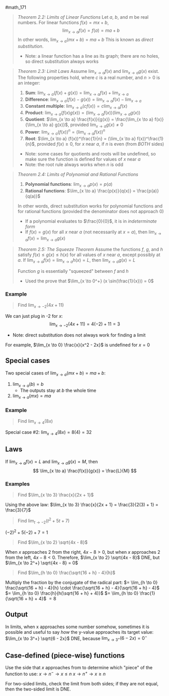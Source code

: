 #math_171 

> *Theorem 2.2: Limits of Linear Functions*
> Let $a$, $b$, and $m$ be real numbers. For linear functions $f(x) = mx + b$,
> $$ \lim_{x \to a} f(x) = f(a) = ma + b $$
> In other words, $\lim_{x \to a} (mx + b) = ma + b$
> This is known as *direct substitution*.
> - Note: a linear function has a line as its graph; there are no holes, so direct substitution always works


> *Theorem 2.3: Limit Laws*
> Assume $\lim_{x \to a} f(x)$ and $\lim_{x \to a} g(x)$ exist. The following properties hold, where $c$ is a real number, and $n > 0$ is an integer:
> 1. **Sum**: $\lim_{x \to a} (f(x) + g(x)) = \lim_{x \to a} f(x) + \lim_{x \to a}$
> 2. **Difference**: $\lim_{x \to a} (f(x) - g(x)) = \lim_{x \to a} f(x) - \lim_{x \to a}$
> 3. **Constant multiple**: $\lim_{x \to a} (cf(x)) = c \lim_{x \to a} f(x)$
> 4. **Product**: $\lim_{x \to a} (f(x)g(x)) = (\lim_{x \to a} f(x))(\lim_{x \to a} g(x))$
> 5. **Quotient**: $\lim_{x \to a} \frac{f(x)}{g(x)} = \frac{\lim_{x \to a} f(x)}{\lim_{x \to a} g(x)}$, provided $\lim_{x \to a} g(x) \neq 0$
> 6. **Power**: $\lim_{x \to a} (f(x))^n = (\lim_{x \to a} f(x))^n$
> 7. **Root**: $\lim_{x \to a} (f(x))^\frac{1}{n} = (\lim_{x \to a} f(x))^\frac{1}{n}$, provided $f(x) \geq 0$, for $x$ near $a$, if $n$ is even (from *BOTH* sides)
> - Note: some cases for quotients and roots will be undefined, so make sure the function is defined for values of $x$ near $a$
> - Note: the root rule always works when $n$ is odd

> *Theorem 2.4: Limits of Polynomial and Rational Functions*
> 1. **Polynomial functions**: $\lim_{x \to a} p(x) = p(a)$
> 2. **Rational functions**: $\lim_{x \to a} \frac{p(x)}{q(x)} = \frac{p(a)}{q(a)}$
> 
> In other words, direct substitution works for polynomial functions and for rational functions (provided the denominator does not approach 0)
> - If a polynomial evaluates to $\frac{0}{0}$, it is in *indeterminate form*
> - If $f(x) = g(x)$ for all $x$ near $a$ (not necessarily at $x = a$), then $\lim_{x \to a} f(x) = \lim_{x \to a} g(x)$

> *Theorem 2.5: The Squeeze Theorem*
> Assume the functions $f$, $g$, and $h$ satisfy $f(x) \leq g(x) \leq h(x)$ for all values of $x$ near $a$, except possibly at $a$.
> If $\lim_{x \to a} f(x) = \lim_{x \to a} h(x) = L$, then $\lim_{x \to a} g(x) = L$
> 
> Function $g$ is essentially "squeezed" between $f$ and $h$
> - Used the prove that $\lim_{x \to 0^+} (x \sin(\frac{1}{x})) = 0$

### Example

> Find $\lim_{x \to -2} (4x + 11)$

We can just plug in -2 for $x$:
$$ \lim_{x \to -2} (4x + 11) = 4(-2) + 11 = 3 $$

- Note: direct substitution does not always work for finding a limit

For example, $\lim_{x \to 0} \frac{x}{x^2 - 2x}$ is undefined for $x = 0$

## Special cases

Two special cases of $\lim_{x \to a} (mx + b) = ma + b$:

1. $\lim_{x \to a} (b) = b$
	- The outputs stay at $b$ the whole time
2. $\lim_{x \to a} (mx) = ma$

### Example

> Find $\lim_{x \to 4} (8x)$

Special case #2: $\lim_{x \to 4} (8x) = 8(4) = 32$

## Laws

If $\lim_{x \to a} f(x) = L$ and $\lim_{x \to a} g(x) = M$, then
$$ \lim_{x \to a} \frac{f(x)}{g(x)} = \frac{L}{M} $$

### Examples

> Find $\lim_{x \to 3} \frac{x}{2x + 1}$

Using the above law: $\lim_{x \to 3} \frac{x}{2x + 1} = \frac{3}{2(3) + 1} = \frac{3}{7}$

> Find $\lim_{t \to -2} (t^2 + 5t + 7)$

$(-2)^2 + 5(-2) + 7 = 1$

> Find $\lim_{x \to 2} \sqrt{4x - 8}$

When $x$ approaches 2 from the right, $4x - 8 > 0$, but when $x$ approaches 2 from the left, $4x - 8 < 0$. Therefore, $\lim_{x \to 2} \sqrt{4x - 8}$ DNE, but $\lim_{x \to 2^+} \sqrt{4x - 8} = 0$

> Find $\lim_{h \to 0} \frac{\sqrt{16 + h} - 4}{h}$

Multiply the fraction by the conjugate of the radical part:
$= \lim_{h \to 0} \frac{\sqrt{16 + h} - 4}{h} \cdot \frac{\sqrt{16 + h} - 4}{\sqrt{16 + h} - 4}$
$= \lim_{h \to 0} \frac{h}{h(\sqrt{16 + h} + 4)}$
$= \lim_{h \to 0} \frac{1}{\sqrt{16 + h} + 4}$
$= 8$

## Output

In limits, when x approaches some number somehow, sometimes it is possible and useful to say *how* the y-value approaches its target value:
$\lim_{x \to 3^+} \sqrt{6 - 2x}$ DNE, because $\lim_{x \to 3^+} (6 - 2x) = 0^-$

## Case-defined (piece-wise) functions

Use the side that $x$ approaches from to determine which "piece" of the function to use:
$x \to n^- \rightarrow x \leq n$
$x \to n^+ \rightarrow x \geq n$

For two-sided limits, check the limit from both sides; if they are not equal, then the two-sided limit is DNE.